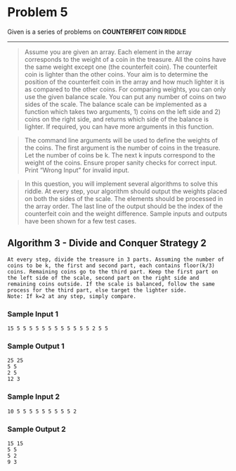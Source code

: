 # Problem 5

Given is a series of problems on __COUNTERFEIT  COIN RIDDLE__

-------------------------------------------------------------------------------------------------------------

>Assume you are given an array. Each element in the array corresponds to the weight of a coin
    in the treasure. All the coins have the same weight except one (the counterfeit coin). The
    counterfeit coin is lighter than the other coins. Your aim is to determine the position of the
    counterfeit coin in the array and how much lighter it is as compared to the other coins. For
    comparing weights, you can only use the given balance scale. You can put any number of coins
    on two sides of the scale. The balance scale can be implemented as a function which takes two
    arguments, 1) coins on the left side and 2) coins on the right side, and returns which side of the
    balance is lighter. If required, you can have more arguments in this function.

>The command line arguments will be used to define the weights of the coins. The first argument
    is the number of coins in the treasure. Let the number of coins be k. The next k inputs
    correspond to the weight of the coins. Ensure proper sanity checks for correct input.
    Print “Wrong Input” for invalid input.

>In this question, you will implement several algorithms to solve this riddle. At every step, your
    algorithm should output the weights placed on both the sides of the scale. The elements should
    be processed in the array order. The last line of the output should be the index of the counterfeit
    coin and the weight difference. Sample inputs and outputs have been shown for a few test
    cases.

## Algorithm 3 - __Divide and Conquer Strategy 2__

    At every step, divide the treasure in 3 parts. Assuming the number of coins to be k, the first and second part, each contains floor(k/3) coins. Remaining coins go to the third part. Keep the first part on the left side of the scale, second part on the right side and remaining coins outside. If the scale is balanced, follow the same process for the third part, else target the lighter side.
    Note: If k=2 at any step, simply compare.

### Sample Input 1

    15 5 5 5 5 5 5 5 5 5 5 5 5 2 5 5

### Sample Output 1

    25 25
    5 5
    2 5
    12 3

### Sample Input 2

    10 5 5 5 5 5 5 5 5 5 2

### Sample Output 2

    15 15
    5 5
    5 2
    9 3
